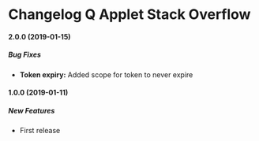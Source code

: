 
# Changelog Q Applet Stack Overflow

#### 2.0.0 (2019-01-15)

##### Bug Fixes

* **Token expiry:**  Added scope for token to never expire


#### 1.0.0 (2019-01-11)

##### New Features

*  First release

